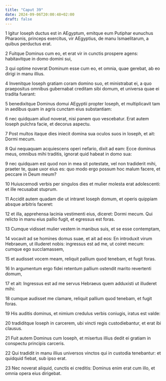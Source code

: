 ```yaml
---
title: "Caput 39"
date: 2024-09-06T20:00:48+02:00
draft: false
---
```



1 Igitur Ioseph ductus est in AEgyptum, emitque eum Putiphar eunuchus Pharaonis, princeps exercitus, vir AEgyptius, de manu Ismaelitarum, a quibus perductus erat.

2 Fuitque Dominus cum eo, et erat vir in cunctis prospere agens: habitavitque in domo domini sui,

3 qui optime noverat Dominum esse cum eo, et omnia, quae gerebat, ab eo dirigi in manu illius.

4 Invenitque Ioseph gratiam coram domino suo, et ministrabat ei, a quo praepositus omnibus gubernabat creditam sibi domum, et universa quae ei tradita fuerant:

5 benedixitque Dominus domui AEgyptii propter Ioseph, et multiplicavit tam in aedibus quam in agris cunctam eius substantiam:

6 nec quidquam aliud noverat, nisi panem quo vescebatur. Erat autem Ioseph pulchra facie, et decorus aspectu.

7 Post multos itaque dies iniecit domina sua oculos suos in Ioseph, et ait: Dormi mecum.

8 Qui nequaquam acquiescens operi nefario, dixit ad eam: Ecce dominus meus, omnibus mihi traditis, ignorat quid habeat in domo sua:

9 nec quidquam est quod non in mea sit potestate, vel non tradiderit mihi, praeter te, quae uxor eius es: quo modo ergo possum hoc malum facere, et peccare in Deum meum?

10 Huiuscemodi verbis per singulos dies et mulier molesta erat adolescenti: et ille recusabat stuprum.

11 Accidit autem quadam die ut intraret Ioseph domum, et operis quippiam absque arbitris faceret:

12 et illa, apprehensa lacinia vestimenti eius, diceret: Dormi mecum. Qui relicto in manu eius pallio fugit, et egressus est foras.

13 Cumque vidisset mulier vestem in manibus suis, et se esse contemptam,

14 vocavit ad se homines domus suae, et ait ad eos: En introduxit virum Hebraeum, ut illuderet nobis: ingressus est ad me, ut coiret mecum: cumque ego succlamassem,

15 et audisset vocem meam, reliquit pallium quod tenebam, et fugit foras.

16 In argumentum ergo fidei retentum pallium ostendit marito revertenti domum,

17 et ait: Ingressus est ad me servus Hebraeus quem adduxisti ut illuderet mihi:

18 cumque audisset me clamare, reliquit pallium quod tenebam, et fugit foras.

19 His auditis dominus, et nimium credulus verbis coniugis, iratus est valde:

20 tradiditque Ioseph in carcerem, ubi vincti regis custodiebantur, et erat ibi clausus.

21 Fuit autem Dominus cum Ioseph, et misertus illius dedit ei gratiam in conspectu principis carceris.

22 Qui tradidit in manu illius universos vinctos qui in custodia tenebantur: et quidquid fiebat, sub ipso erat.

23 Nec noverat aliquid, cunctis ei creditis: Dominus enim erat cum illo, et omnia opera eius dirigebat.

